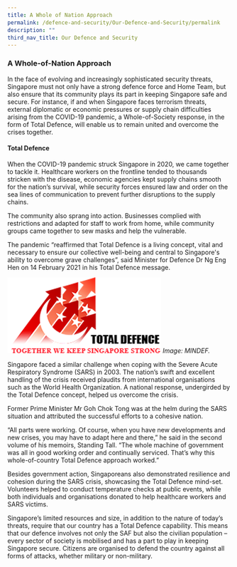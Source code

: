 ```yaml
---
title: A Whole of Nation Approach
permalink: /defence-and-security/Our-Defence-and-Security/permalink
description: ""
third_nav_title: Our Defence and Security
---
```

### A Whole-of-Nation Approach

In the face of evolving and increasingly sophisticated security threats, Singapore must not only have a strong defence force and Home Team, but also ensure that its community plays its part in keeping Singapore safe and secure. For instance, if and when Singapore faces terrorism threats, external diplomatic or economic pressures or supply chain difficulties arising from the COVID-19 pandemic, a Whole-of-Society response, in the form of Total Defence, will enable us to remain united and overcome the crises together.
	
#### Total Defence 
	
When the COVID-19 pandemic struck Singapore in 2020, we came together to tackle it. Healthcare workers on the frontline tended to thousands stricken with the disease, economic agencies kept supply chains smooth for the nation’s survival, while security forces ensured law and order on the sea lines of communication to prevent further disruptions to the supply chains. 
	
The community also sprang into action. Businesses complied with restrictions and adapted for staff to work from home, while community groups came together to sew masks and help the vulnerable. 
	
The pandemic “reaffirmed that Total Defence is a living concept, vital and necessary to ensure our collective well-being and central to Singapore's ability to overcome grave challenges”, said Minister for Defence Dr Ng Eng Hen on 14 February 2021 in his Total Defence message.

![](/images/Defence/TD%20Logo.png)
*Image: MINDEF.*

Singapore faced a similar challenge when coping with the Severe Acute Respiratory Syndrome (SARS) in 2003. The nation’s swift and excellent handling of the crisis received plaudits from international organisations such as the World Health Organization. A national response, undergirded by the Total Defence concept, helped us overcome the crisis. 

Former Prime Minister Mr Goh Chok Tong was at the helm during the SARS situation and attributed the successful efforts to a cohesive nation. 
	
“All parts were working. Of course, when you have new developments and new crises, you may have to adapt here and there,” he said in the second volume of his memoirs, Standing Tall. “The whole machine of government was all in good working order and continually serviced. That’s why this whole-of-country Total Defence approach worked.”
	
Besides government action, Singaporeans also demonstrated resilience and cohesion during the SARS crisis, showcasing the Total Defence mind-set. Volunteers helped to conduct temperature checks at public events, while both individuals and organisations donated to help healthcare workers and SARS victims.
	
Singapore’s limited resources and size, in addition to the nature of today’s threats, require that our country has a Total Defence capability. This means that our defence involves not only the SAF but also the civilian population – every sector of society is mobilised and has a part to play in keeping Singapore secure. Citizens are organised to defend the country against all forms of attacks, whether military or non-military. 

